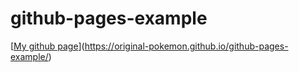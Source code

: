 # github-pages-example
[[My github page](Original-pokemon.github.io/github-pages-example)](https://original-pokemon.github.io/github-pages-example/)
